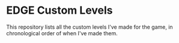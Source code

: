 # EDGE Custom Levels
This repository lists all the custom levels I've made for the game, in chronological order of when I've made them.
